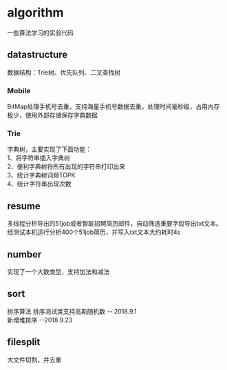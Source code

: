 ﻿# algorithm
一些算法学习的实验代码

## datastructure
数据结构：Trie树、优先队列、二叉查找树 

### Mobile
BitMap处理手机号去重，支持海量手机号数据去重，处理时间毫秒级，占用内存极少，使用外部存储保存字典数据

### Trie
字典树，主要实现了下面功能：      
1、将字符串插入字典树     
2、便利字典树将所有出现的字符串打印出来    
3、统计字典树词频TOPK   
4、统计字符串出现次数

## resume
多线程分析导出的51job或者智联招聘简历邮件，自动筛选重要字段导出txt文本。   
经测试本机运行分析400个51job简历，并写入txt文本大约耗时4s

## number
实现了一个大数类型，支持加法和减法

## sort
排序算法
排序测试类支持高斯随机数 -- 2018.9.1  
新增堆排序  --2018.9.23

## filesplit
大文件切割，并去重
